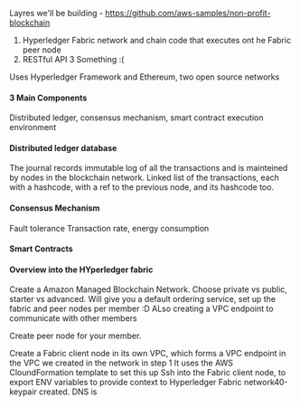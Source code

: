

Layres we'll be building - https://github.com/aws-samples/non-profit-blockchain
1. Hyperledger Fabric network and chain code that executes ont he Fabric peer node
2. RESTful API 
3 Something  :(

Uses Hyperledger Framework and Ethereum, two open source networks

#### 3 Main Components
Distributed ledger, consensus mechanism, smart contract execution environment

#### Distributed ledger database
The journal records immutable log of all the transactions and is mainteined by nodes in the blockchain network.
Linked list of the transactions, each with a hashcode, with a ref to the previous node, and its hashcode too.

#### Consensus Mechanism
Fault tolerance
Transaction rate, energy consumption

#### Smart Contracts


#### Overview into the HYperledger fabric


Create a Amazon Managed Blockchain Network. Choose private vs public, starter vs advanced. Will give you a default 
ordering service, set up the fabric and peer nodes per member :D ALso creating a VPC endpoint to communicate with other members

Create peer node for your member.

Create a Fabric client node in its own VPC, which forms a VPC endpoint in the VPC we created in the network in step 1
It uses the AWS CloundFormation template to set this up
Ssh into the Fabric client node, to export ENV variables to provide context to Hyperledger Fabric
network40-keypair created. DNS is 






